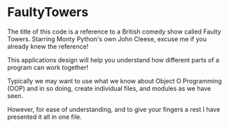# FaultyTowers

The title of this code is a reference to a British comedy show called Faulty Towers. Starring Monty Python's own 
John Cleese, excuse me if you already knew the reference!

This applications design will help you understand how different parts of a program can work together!

Typically we may want to use what we know about Object O Programming (OOP) and in so doing, create individual files, and modules as we have seen.

However, for ease of understanding, and to give your fingers a rest I have presented it all in one file.
